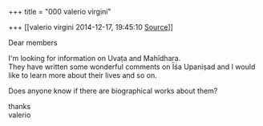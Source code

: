+++
title = "000 valerio virgini"

+++
[[valerio virgini	2014-12-17, 19:45:10 [Source](https://groups.google.com/g/samskrita/c/XX7VvGObeXA)]]



Dear members  
  
I'm looking for information on Uvaṭa and Mahīdhara.  
They have written some wonderful comments on Īśa Upaniṣad and I would like to learn more about their lives and so on.  
  
Does anyone know if there are biographical works about them?  
  
thanks  
valerio

